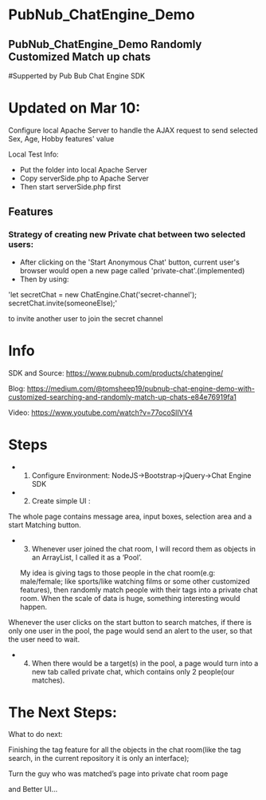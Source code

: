 PubNub_ChatEngine_Demo
====
PubNub_ChatEngine_Demo  Randomly Customized Match up chats
------
#Supperted by Pub Bub Chat Engine SDK

# Updated on Mar 10:

Configure local Apache Server to handle the AJAX request to send selected Sex, Age, Hobby features' value

Local Test Info: 
- Put the folder into local Apache Server
- Copy serverSide.php to Apache Server
- Then start serverSide.php first

## Features

### Strategy of creating new Private chat between two selected users:

- After clicking on the 'Start Anonymous Chat' button, current user's browser would open a new page called 'private-chat'.(implemented)
- Then by using:

'let secretChat = new ChatEngine.Chat('secret-channel');
secretChat.invite(someoneElse);'

to invite another user to join the secret channel
 




# Info
SDK and Source: https://www.pubnub.com/products/chatengine/

Blog: https://medium.com/@tomsheep19/pubnub-chat-engine-demo-with-customized-searching-and-randomly-match-up-chats-e84e76919fa1

Video: https://www.youtube.com/watch?v=77ocoSlIVY4

# Steps

- 1. Configure Environment: NodeJS->Bootstrap->jQuery->Chat Engine SDK

- 2. Create simple UI :

The whole page contains message area, input boxes, selection area and a start Matching button.

- 3. Whenever user joined the chat room, I will record them as objects in an ArrayList, I called it as a ‘Pool’.

    My idea is giving tags to those people in the chat room(e.g: male/female; like sports/like watching films or some other customized features), then randomly match people with their tags into a private chat room. When the scale of data is huge, something interesting would happen.

Whenever the user clicks on the start button to search matches, if there is only one user in the pool, the page would send an alert to the user, so that the user need to wait.

- 4. When there would be a target(s) in the pool, a page would turn into a new tab called private chat, which contains only 2 people(our matches).

# The Next Steps:

What to do next:

Finishing the tag feature for all the objects in the chat room(like the tag search, in the current repository it is only an interface);

Turn the guy who was matched’s page into private chat room page

and Better UI…
